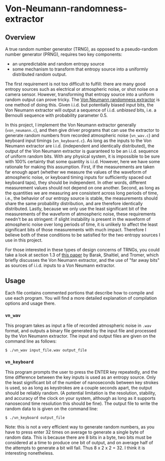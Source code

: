 # Von-Neumann-randomness-extractor

## Overview
A true random number generator (TRNG), as opposed to a pseudo-random number generator (PRNG), requires two key components:

- an unpredictable and random entropy source
- some mechanism to transform that entropy source into a uniformly distributed random output. 

The first requirement is not too difficult to fulfill: there are many good entropy sources such as electrical or atmospheric noise, or shot noise on a camera sensor. However, transforming that entropy source into a uniform random output can prove tricky. The [Von Neumann randomness extractor](https://en.wikipedia.org/wiki/Randomness_extractor#Von_Neumann_extractor) is one method of doing this. Given i.i.d. but potentially biased input bits, the Von Neumann extractor will output a sequence of i.i.d. *unbiased* bits, i.e. a Bernoulli sequence with probability parameter 0.5.

In this project, I implement the Von Neumann extractor generally (`von_neumann.c`), and then give driver programs that can use the extractor to generate random numbers from recorded atmospheric noise (`vn_wav.c`) and keyboard input timings (`vn_keyboard.c`). As long as the inputs to the Von Neumann extractor are i.i.d. (independent and identically distributed), the output of the Von Neumann extractor is guaranteed to be an i.i.d. sequence of uniform random bits. With any physical system, it is impossible to be sure with 100% certainty that some quantity is i.i.d. However, here we have some rationale for making this assumption. First, if the measurements are taken far enough apart (whether we measure the values of the waveform of atmospheric noise, or keyboard timing inputs for sufficiently spaced out keyboard taps), they should be independent. In other words, different measurement values should not depend on one another. Second, as long as the quantities we are measuring are consistent across long periods of time, i.e., the behavior of our entropy source is stable, the measurements should share the same probability distribution, and are therefore identically distributed. Lastly, because we only use the least significant bit of the measurements of the waveform of atmospheric noise, these requirements needn't be as stringent: if slight instability is present in the waveform of atmospheric noise over long periods of time, it is unlikely to affect the least significant bits of those measurements with much impact. Therefore I believe both of these conditions to be satisfied for the two entropy sources I use in this project. 

For those interested in these types of design concerns of TRNGs, you could take a look at section 1.3 of [this paper](https://www.boazbarak.org/Papers/trng.pdf) by Barak, Shaltiel, and Tromer, which briefly discusses the Von Neumann extractor, and the use of "far away bits" as sources of i.i.d. inputs to a Von Neumann extractor.

## Usage
Each file contains commented portions that describe how to compile and use each program. You will find a more detailed explanation of compilation options and usage there.

### `vn_wav`
This program takes as input a file of recorded atmospheric noise in `.wav` format, and outputs a binary file generated by the input file and processed by the Von Neumann extractor. The input and output files are given on the command line as follows: 

`$ ./vn_wav input_file.wav output_file`

### `vn_keyboard`
This program prompts the user to press the ENTER key repeatedly, and the time difference between the key inputs is used as an entropy source. Only the least significant bit of the number of nanoseconds between key strokes is used, so as long as keystrokes are a couple seconds apart, the output should be reliably random. (A potential limitation is the resolution, stability, and accuracy of the clock on your system, although as long as it supports nanosecond time resolution this should be fine). The output file to write the random data to is given on the command line:

`$ ./vn_keyboard output_file`

Note: this is not a very efficient way to generate random numbers, as you have to press enter 32 times on average to generate a single byte of random data. This is because there are 8 bits in a byte, two bits must be considered at a time to produce one bit of output, and on average half of the attempts to generate a bit will fail. Thus 8 x 2 x 2 = 32. I think it is interesting nonetheless.
